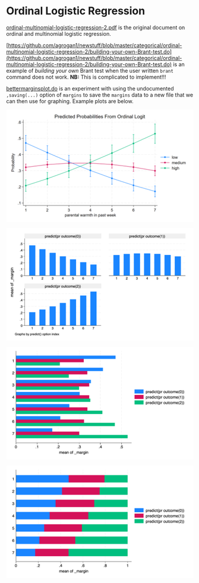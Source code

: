 # Ordinal Logistic Regression

[ordinal-multinomial-logistic-regression-2.pdf](ordinal-multinomial-logistic-regression-2.pdf) is the original document on ordinal and multinomial logistic regression.

[https://github.com/agrogan1/newstuff/blob/master/categorical/ordinal-multinomial-logistic-regression-2/building-your-own-Brant-test.do](https://github.com/agrogan1/newstuff/blob/master/categorical/ordinal-multinomial-logistic-regression-2/building-your-own-Brant-test.do) is an example of *building your own* Brant test when the user written `brant` command does not work. **NB:** This is complicated to implement!!!

[bettermarginsplot.do](bettermarginsplot.do) is an experiment with using the undocumented `,saving(...)` option of `margins` to save the `margins` data to a new file that we can then use for graphing. Example plots are below. 

![traditional marginsplot of ordinal logistic regression (1)](myologit.png)

![alternative plot of margins 2](myologit2.png)

![alternative plot of margins 3](myologit3.png)

![alternative plot of margins 4](myologit4.png)




